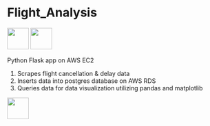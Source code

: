 # Flight_Analysis
<div id="badges">
  <img src="https://user-images.githubusercontent.com/102629027/181946301-ac3bf68f-83b9-45ee-b59c-e13785c6dc5f.png" width="50" height="50"/>
 
  <img src="https://user-images.githubusercontent.com/102629027/181937283-4e85e57e-3d2a-4fdb-9dd6-442929fe95fb.png" width="50" height="50"/>
</div>  

Python Flask app on AWS EC2

1. Scrapes flight cancellation & delay data
2. Inserts data into postgres database on AWS RDS
3. Queries data for data visualization utilizing pandas and matplotlib


 
 <img src="https://user-images.githubusercontent.com/102629027/212450209-15c7080c-2224-4531-8a72-5d237fd8197a.png" width="50" height="50"/>
